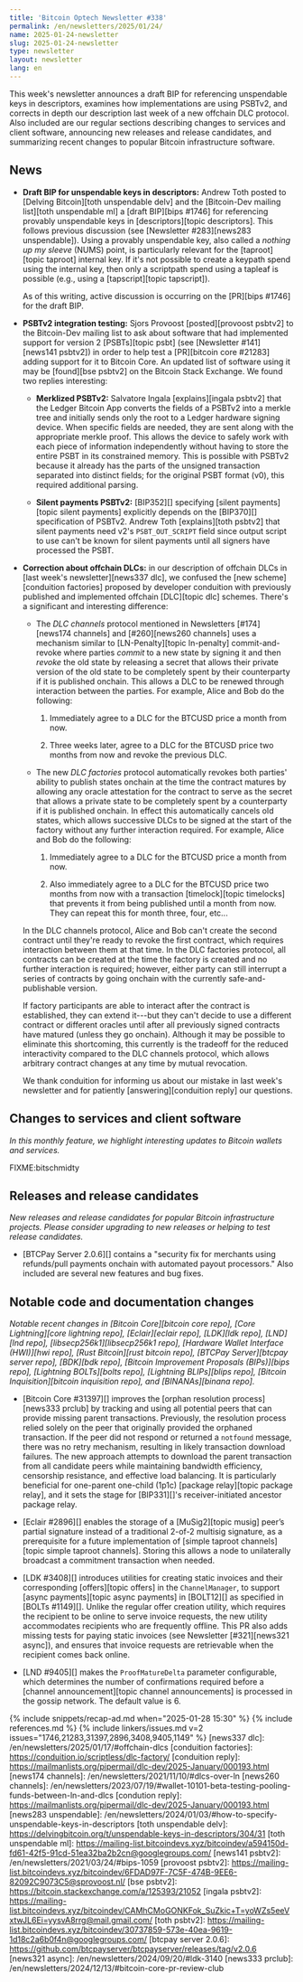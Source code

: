 ```yaml
---
title: 'Bitcoin Optech Newsletter #338'
permalink: /en/newsletters/2025/01/24/
name: 2025-01-24-newsletter
slug: 2025-01-24-newsletter
type: newsletter
layout: newsletter
lang: en
---
```

This week's newsletter announces a draft BIP for referencing unspendable
keys in descriptors, examines how implementations are using PSBTv2, and
corrects in depth our description last week of a new offchain DLC
protocol.  Also included are our regular sections describing changes to
services and client software, announcing new releases and release
candidates, and summarizing recent changes to popular Bitcoin
infrastructure software.

## News

- **Draft BIP for unspendable keys in descriptors:** Andrew Toth posted
  to [Delving Bitcoin][toth unspendable delv] and the [Bitcoin-Dev
  mailing list][toth unspendable ml] a [draft BIP][bips #1746] for
  referencing provably unspendable keys in [descriptors][topic
  descriptors].  This follows previous discussion (see [Newsletter
  #283][news283 unspendable]).  Using a provably unspendable key, also
  called a _nothing up my sleeve_ (NUMS) point, is particularly relevant
  for the [taproot][topic taproot] internal key.  If it's not possible
  to create a keypath spend using the internal key, then only a scriptpath
  spend using a tapleaf is possible (e.g., using a [tapscript][topic
  tapscript]).

  As of this writing, active discussion is occurring on the [PR][bips
  #1746] for the draft BIP.

- **PSBTv2 integration testing:** Sjors Provoost [posted][provoost
  psbtv2] to the Bitcoin-Dev mailing list to ask about software that had
  implemented support for version 2 [PSBTs][topic psbt] (see [Newsletter
  #141][news141 psbtv2]) in order to help test a [PR][bitcoin core
  #21283] adding support for it to Bitcoin Core.  An updated list of
  software using it may be [found][bse psbtv2] on the Bitcoin Stack
  Exchange.  We found two replies interesting:

  - **Merklized PSBTv2:** Salvatore Ingala [explains][ingala psbtv2]
    that the Ledger Bitcoin App converts the fields of a PSBTv2 into a
    merkle tree and initially sends only the root to a Ledger hardware
    signing device.  When specific fields are needed, they are sent
    along with the appropriate merkle proof.  This allows the device to
    safely work with each piece of information independently without
    having to store the entire PSBT in its constrained memory.  This is
    possible with PSBTv2 because it already has the parts of the
    unsigned transaction separated into distinct fields; for the
    original PSBT format (v0), this required additional parsing.

  - **Silent payments PSBTv2:** [BIP352][] specifying
    [silent payments][topic silent payments] explicitly depends on the
    [BIP370][] specification of PSBTv2.  Andrew Toth [explains][toth
    psbtv2] that silent payments need v2's `PSBT_OUT_SCRIPT` field since
    output script to use can't be known for silent payments until all
    signers have processed the PSBT.

- **Correction about offchain DLCs:** in our description of offchain
  DLCs in [last week's newsletter][news337 dlc], we confused the [new
  scheme][conduition factories] proposed by developer conduition with
  previously published and implemented offchain [DLC][topic dlc]
  schemes.  There's a significant and interesting difference:

  - The _DLC channels_ protocol mentioned in Newsletters
    [#174][news174 channels] and [#260][news260 channels] uses a
    mechanism similar to [LN-Penalty][topic ln-penalty]
    commit-and-revoke where parties _commit_ to a new state by signing
    it and then _revoke_ the old state by releasing a secret that allows
    their private version of the old state to be completely spent by
    their counterparty if it is published onchain.  This allows a DLC to
    be renewed through interaction between the parties.  For example,
    Alice and Bob do the following:

    1. Immediately agree to a DLC for the BTCUSD price a month from now.

    2. Three weeks later, agree to a DLC for the BTCUSD price two months
       from now and revoke the previous DLC.

  - The new _DLC factories_ protocol automatically revokes both parties'
    ability to publish states onchain at the time the contract matures
    by allowing any oracle attestation for the contract to serve as the
    secret that allows a private state to be completely spent by a
    counterparty if it is published onchain.  In effect this
    automatically cancels old states, which allows successive DLCs to be
    signed at the start of the factory without any further interaction
    required.  For example, Alice and Bob do the following:

    1. Immediately agree to a DLC for the BTCUSD price a month from now.

    2. Also immediately agree to a DLC for the BTCUSD price two months
       from now with a transaction [timelock][topic timelocks] that
       prevents it from being published until a month from now.  They
       can repeat this for month three, four, etc...

  In the DLC channels protocol, Alice and Bob can't create the second
  contract until they're ready to revoke the first contract, which
  requires interaction between them at that time.  In the DLC factories
  protocol, all contracts can be created at the time the factory is
  created and no further interaction is required; however, either party
  can still interrupt a series of contracts by going onchain with the
  currently safe-and-publishable version.

  If factory participants are able to interact after the contract is
  established, they can extend it---but they can't decide to use a
  different contract or different oracles until after all previously
  signed contracts have matured (unless they go onchain).  Although it
  may be possible to eliminate this shortcoming, this currently is the
  tradeoff for the reduced interactivity compared to the DLC channels
  protocol, which allows arbitrary contract changes at any time by
  mutual revocation.

  We thank conduition for informing us about our mistake in last week's
  newsletter and for patiently [answering][conduition reply] our
  questions.

## Changes to services and client software

*In this monthly feature, we highlight interesting updates to Bitcoin
wallets and services.*

FIXME:bitschmidty

## Releases and release candidates

_New releases and release candidates for popular Bitcoin infrastructure
projects.  Please consider upgrading to new releases or helping to test
release candidates._

- [BTCPay Server 2.0.6][] contains a "security fix for merchants using
  refunds/pull payments onchain with automated payout processors." Also
  included are several new features and bug fixes.

## Notable code and documentation changes

_Notable recent changes in [Bitcoin Core][bitcoin core repo], [Core
Lightning][core lightning repo], [Eclair][eclair repo], [LDK][ldk repo],
[LND][lnd repo], [libsecp256k1][libsecp256k1 repo], [Hardware Wallet
Interface (HWI)][hwi repo], [Rust Bitcoin][rust bitcoin repo], [BTCPay
Server][btcpay server repo], [BDK][bdk repo], [Bitcoin Improvement
Proposals (BIPs)][bips repo], [Lightning BOLTs][bolts repo],
[Lightning BLIPs][blips repo], [Bitcoin Inquisition][bitcoin inquisition
repo], and [BINANAs][binana repo]._

- [Bitcoin Core #31397][] improves the [orphan resolution process][news333 prclub] by tracking and
  using all potential peers that can provide missing parent transactions.
  Previously, the resolution process relied solely on the peer that originally
  provided the orphaned transaction. If the peer did not respond or returned a
  `notfound` message, there was no retry mechanism, resulting in likely
  transaction download failures. The new approach attempts to download the
  parent transaction from all candidate peers while maintaining bandwidth
  efficiency, censorship resistance, and effective load balancing. It is
  particularly beneficial for one-parent one-child (1p1c) [package relay][topic
  package relay], and it sets the stage for [BIP331][]'s receiver-initiated
  ancestor package relay.

- [Eclair #2896][] enables the storage of a [MuSig2][topic musig] peer’s partial
  signature instead of a traditional 2-of-2 multisig signature, as a
  prerequisite for a future implementation of [simple taproot channels][topic
  simple taproot channels]. Storing this allows a node to unilaterally broadcast
  a commitment transaction when needed.

- [LDK #3408][] introduces utilities for creating static invoices and their
  corresponding [offers][topic offers] in the `ChannelManager`, to support
  [async payments][topic async payments] in [BOLT12][] as specified in [BOLTs
  #1149][]. Unlike the regular offer creation utility, which requires the
  recipient to be online to serve invoice requests, the new utility accommodates
  recipients who are frequently offline. This PR also adds missing tests for
  paying static invoices (see Newsletter [#321][news321 async]), and ensures
  that invoice requests are retrievable when the recipient comes back online.

- [LND #9405][] makes the `ProofMatureDelta` parameter configurable, which
  determines the number of confirmations required before a [channel
  announcement][topic channel announcements] is processed in the gossip network.
  The default value is 6.

{% include snippets/recap-ad.md when="2025-01-28 15:30" %}
{% include references.md %}
{% include linkers/issues.md v=2 issues="1746,21283,31397,2896,3408,9405,1149" %}
[news337 dlc]: /en/newsletters/2025/01/17/#offchain-dlcs
[conduition factories]: https://conduition.io/scriptless/dlc-factory/
[conduition reply]: https://mailmanlists.org/pipermail/dlc-dev/2025-January/000193.html
[news174 channels]: /en/newsletters/2021/11/10/#dlcs-over-ln
[news260 channels]: /en/newsletters/2023/07/19/#wallet-10101-beta-testing-pooling-funds-between-ln-and-dlcs
[condution reply]: https://mailmanlists.org/pipermail/dlc-dev/2025-January/000193.html
[news283 unspendable]: /en/newsletters/2024/01/03/#how-to-specify-unspendable-keys-in-descriptors
[toth unspendable delv]: https://delvingbitcoin.org/t/unspendable-keys-in-descriptors/304/31
[toth unspendable ml]: https://mailing-list.bitcoindevs.xyz/bitcoindev/a594150d-fd61-42f5-91cd-51ea32ba2b2cn@googlegroups.com/
[news141 psbtv2]: /en/newsletters/2021/03/24/#bips-1059
[provoost psbtv2]: https://mailing-list.bitcoindevs.xyz/bitcoindev/6FDAD97F-7C5F-474B-9EE6-82092C9073C5@sprovoost.nl/
[bse psbtv2]: https://bitcoin.stackexchange.com/a/125393/21052
[ingala psbtv2]: https://mailing-list.bitcoindevs.xyz/bitcoindev/CAMhCMoGONKFok_SuZkic+T=yoWZs5eeVxtwJL6Ei=yysvA8rrg@mail.gmail.com/
[toth psbtv2]: https://mailing-list.bitcoindevs.xyz/bitcoindev/30737859-573e-40ea-9619-1d18c2a6b0f4n@googlegroups.com/
[btcpay server 2.0.6]: https://github.com/btcpayserver/btcpayserver/releases/tag/v2.0.6
[news321 async]: /en/newsletters/2024/09/20/#ldk-3140
[news333 prclub]: /en/newsletters/2024/12/13/#bitcoin-core-pr-review-club
